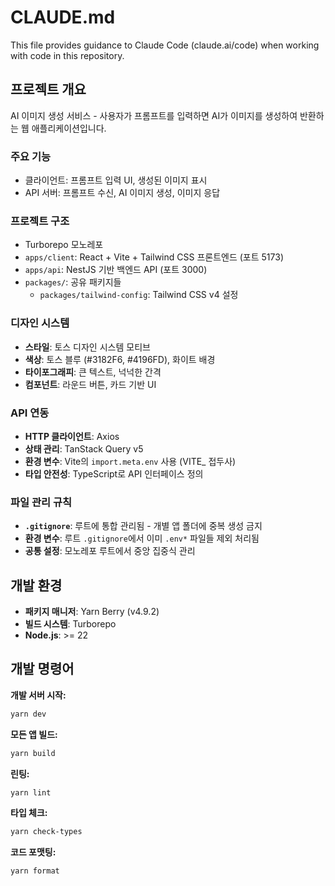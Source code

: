 # CLAUDE.md

This file provides guidance to Claude Code (claude.ai/code) when working with code in this repository.

## 프로젝트 개요

AI 이미지 생성 서비스 - 사용자가 프롬프트를 입력하면 AI가 이미지를 생성하여 반환하는 웹 애플리케이션입니다.

### 주요 기능
- 클라이언트: 프롬프트 입력 UI, 생성된 이미지 표시
- API 서버: 프롬프트 수신, AI 이미지 생성, 이미지 응답

### 프로젝트 구조
- Turborepo 모노레포
- `apps/client`: React + Vite + Tailwind CSS 프론트엔드 (포트 5173)
- `apps/api`: NestJS 기반 백엔드 API (포트 3000)
- `packages/`: 공유 패키지들
  - `packages/tailwind-config`: Tailwind CSS v4 설정

### 디자인 시스템
- **스타일**: 토스 디자인 시스템 모티브
- **색상**: 토스 블루 (#3182F6, #4196FD), 화이트 배경
- **타이포그래피**: 큰 텍스트, 넉넉한 간격
- **컴포넌트**: 라운드 버튼, 카드 기반 UI

### API 연동
- **HTTP 클라이언트**: Axios
- **상태 관리**: TanStack Query v5
- **환경 변수**: Vite의 `import.meta.env` 사용 (VITE_ 접두사)
- **타입 안전성**: TypeScript로 API 인터페이스 정의

### 파일 관리 규칙
- **`.gitignore`**: 루트에 통합 관리됨 - 개별 앱 폴더에 중복 생성 금지
- **환경 변수**: 루트 `.gitignore`에서 이미 `.env*` 파일들 제외 처리됨
- **공통 설정**: 모노레포 루트에서 중앙 집중식 관리

## 개발 환경

- **패키지 매니저**: Yarn Berry (v4.9.2)
- **빌드 시스템**: Turborepo
- **Node.js**: >= 22

## 개발 명령어

**개발 서버 시작:**
```bash
yarn dev
```

**모든 앱 빌드:**
```bash
yarn build
```

**린팅:**
```bash
yarn lint
```

**타입 체크:**
```bash
yarn check-types
```

**코드 포맷팅:**
```bash
yarn format
```